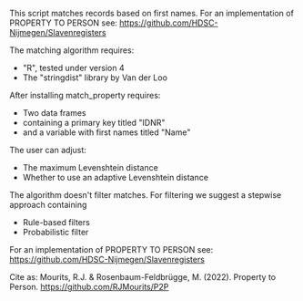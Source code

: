 This script matches records based on first names. For an implementation of PROPERTY TO PERSON see: https://github.com/HDSC-Nijmegen/Slavenregisters

The matching algorithm requires:
- "R", tested under version 4
- The "stringdist" library by Van der Loo

After installing match_property requires:
- Two data frames
- containing a primary key titled "IDNR"
- and a variable with first names titled "Name"

The user can adjust:
- The maximum Levenshtein distance
- Whether to use an adaptive Levenshtein distance

The algorithm doesn't filter matches. For filtering we suggest a stepwise approach containing
- Rule-based filters
- Probabilistic filter

For an implementation of PROPERTY TO PERSON see: https://github.com/HDSC-Nijmegen/Slavenregisters

Cite as: 
Mourits, R.J. & Rosenbaum-Feldbrügge, M. (2022). Property to Person. https://github.com/RJMourits/P2P
